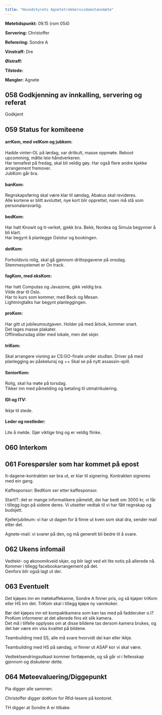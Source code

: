 ```yaml
---
title: "Hovedstyrets Agnetetrekkervisdomstannmøte"
---
```


**Møtetidspunkt:** 09.15 (rom 054)

**Servering:** Christoffer

**Referering:** Sondre A

**Vinstraff:** Dre

**Ølstraff:**

**Tilstede:** 

**Mangler:** Agnete

## 058 Godkjenning av innkalling, servering og referat

Godkjent

## 059 Status for komiteene

#### arrKom, med velKom og jubkom: 

Hadde vinter-OL på lørdag, var dritkult, masse oppmøte.
Reboot upcomming, måtte leie håndverkeren.  
Har temafest på fredag, skal bli veldig gøy. Har også flere andre kjekke arrangement fremover.  
JubKom går bra.

#### banKom:  

Regnskapsføring skal være klar til søndag, Abakus skal revideres.  
Alle kortene er blitt avsluttet, nye kort blir opprettet, noen må stå som personalansvarlig.

#### bedKom:

Har hatt Knowit og it-verket, gjekk bra.
Bekk, Nordea og Simula begynner å bli klart.    
Har begynt å planlegge Oslotur og bookingen.

#### dotKom:

Forholdsvis rolig, skal gå gjennom drittopgavene på onsdag.  
Stemmesystemet er On track.

#### fagKom, med eksKom:

Har hatt Computas og Javazone, gikk veldig bra.  
Vilde drar til Oslo.  
Har to kurs som kommer, med Beck og Mesan.  
Lightningtalks har begynt planleggingen.  

#### proKom:  

Har gitt ut jubileumsutgaven. 
Holder på med årbok, kommer snart.  
Det lages masse plakater.  
Offlinebursdag sliter med lokale, men det skjer.  

#### triKom:

Skal arrangere visning av CS:GO-finale under studlan. Driver på med planlegging av påskelunsj og ++
Skal se på nytt assassin-spill.

#### SeniorKom: 

Rolig, skal ha møte på torsdag.  
Tikker inn med påmelding og betaling til utmatrikulering.

#### IDI og ITV:

Ikkje til stede.

#### Leder og nestleder:

Lite å melde. Gjør viktige ting og er veldig flinke.

## 060 Interkom

## 061 Forespørsler som har kommet på epost

It-dagene-kontrakten ser bra ut, er klar til signering. Kontrakten signeres med ein gang.  

Kaffesponsor: BedKom ser etter kaffesponsor.

StartIT: det er mange informatikere påmeldt, dei har bedt om 3000 kr, vi får i tillegg logo på sidene deres. Vi utsetter vedtak til vi har fått regnskap og budsjett.

Kjellerjubileum: vi har ut dagen for å finne ut kven som skal dra, sender mail etter det.

Agnete-mail: vi svarer på den, og må generelt bli bedre til å svare.

## 062 Ukens infomail

Vedtekt- og økonomikveld skjer, og blir lagt ved eit lite notis på allerede nå. Kommer i tillegg facebookarrangement på det.  
Genfors blir også lagt ut der.  

## 063 Eventuelt

Det kjøpes inn en møtekaffekanne, Sondre A finner pris, og så kjøper triKom eller HS inn det. TriKom skal i tillegg kjøpe ny vannkoker.

Bør det kjøpes inn eit kompaktkamera som kan tas med på fadderuker o.l? ProKom informerer at det allerede fins eit slik kamera.  
Det må i tilfelle opplyses om at disse bildene tas dersom kamera brukes, og det bør være ein viss kvalitet på bildene.  

Teambuilding med SS, alle må svare hvorvidt dei kan eller ikkje.  

Teambuilding med HS på søndag, vi finner ut ASAP kor vi skal være.

Vedtektsendringsutkast kommer fortløpende, og så går vi i fellesskap gjennom og diskuterer dette.

## 064 Møteevaluering/Diggepunkt

Pia digger alle sammen.

Christoffer digger dotKom for Rfid-lesere på kontoret.

TH digger at Sondre A er tilbake.